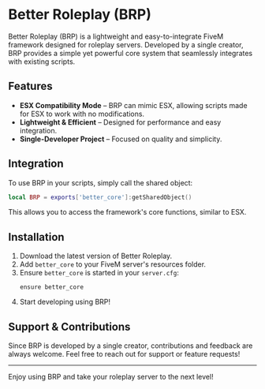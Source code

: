 # Better Roleplay (BRP)

Better Roleplay (BRP) is a lightweight and easy-to-integrate FiveM framework designed for roleplay servers. Developed by a single creator, BRP provides a simple yet powerful core system that seamlessly integrates with existing scripts.

## Features
- **ESX Compatibility Mode** – BRP can mimic ESX, allowing scripts made for ESX to work with no modifications.
- **Lightweight & Efficient** – Designed for performance and easy integration.
- **Single-Developer Project** – Focused on quality and simplicity.

## Integration
To use BRP in your scripts, simply call the shared object:
```lua
local BRP = exports['better_core']:getSharedObject()
```
This allows you to access the framework's core functions, similar to ESX.

## Installation
1. Download the latest version of Better Roleplay.
2. Add `better_core` to your FiveM server's resources folder.
3. Ensure `better_core` is started in your `server.cfg`:
   ```
   ensure better_core
   ```
4. Start developing using BRP!

## Support & Contributions
Since BRP is developed by a single creator, contributions and feedback are always welcome. Feel free to reach out for support or feature requests!

---
Enjoy using BRP and take your roleplay server to the next level!

